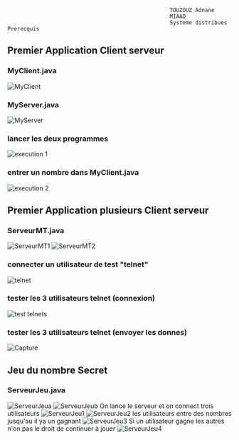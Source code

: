                                                        TOUZOUZ Adnane
                                                       MIAAD
                                                       Systeme distribues Prerecquis
                                                                               



## Premier Application Client serveur
### MyClient.java
![MyClient](https://user-images.githubusercontent.com/115072337/224540320-d651a808-6e5a-4aed-9579-68e18cae5651.PNG)
### MyServer.java
![MyServer](https://user-images.githubusercontent.com/115072337/224540327-f6809fa8-5f2e-46ed-8aa4-b5bafadde55b.PNG)
### lancer les deux programmes
![execution 1](https://user-images.githubusercontent.com/115072337/224540341-345a10e4-d954-4e70-851d-a7f0a7196357.PNG)
### entrer un nombre dans MyClient.java
![execution 2](https://user-images.githubusercontent.com/115072337/224540360-129b6471-96d9-40a8-b392-a33d49aff779.PNG)

## Premier Application plusieurs Client serveur
### ServeurMT.java
![ServeurMT1](https://user-images.githubusercontent.com/115072337/224545669-452971ff-7a48-4a99-abe9-5c526d012e9f.PNG)
![ServeurMT2](https://user-images.githubusercontent.com/115072337/224544915-552e71d1-a64a-42f2-922d-7a41d35e0b20.PNG)
### connecter un utilisateur de test "telnet"
![telnet](https://user-images.githubusercontent.com/115072337/224545422-3aafc6e2-6f12-488b-b10c-f2fa34356414.PNG)
### tester les 3 utilisateurs telnet (connexion)
![test telnets](https://user-images.githubusercontent.com/115072337/224545522-2957f6af-7c23-44fa-9f40-9c633c0d1d47.PNG)
### tester les 3 utilisateurs telnet (envoyer les donnes)
![Capture](https://user-images.githubusercontent.com/115072337/224545579-e097e8ff-c355-4143-adda-a97955dff795.PNG)
## Jeu du nombre Secret
### ServeurJeu.java
![ServeurJeua](https://user-images.githubusercontent.com/115072337/224550637-9d6432f5-ae44-4b8b-b966-990e8f4537b5.PNG)
![ServeurJeub](https://user-images.githubusercontent.com/115072337/224550644-a674597c-fc73-41da-8677-f03f7c836576.PNG)
On lance le serveur et on connect trois utilisateurs
![ServeurJeu1](https://user-images.githubusercontent.com/115072337/224550693-4e8da7ce-fba5-48c4-be94-88be0248f355.PNG)
![ServeurJeu2](https://user-images.githubusercontent.com/115072337/224550699-db1bc5c4-2d2c-4901-ad36-2b7ca4fc1f83.PNG)
les utilisateurs entre des nombres jusqu'au il ya un gagnant
![ServeurJeu3](https://user-images.githubusercontent.com/115072337/224550783-704a4f78-e91c-4609-b20f-2feefcbaf935.PNG)
Si un utilisateur gagne les autres n'on pas le droit de continuer à jouer
![ServeurJeu4](https://user-images.githubusercontent.com/115072337/224550827-a8a67253-e4cb-4025-8a15-ed40d43b4c7c.PNG)
